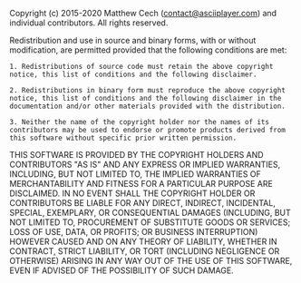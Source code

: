 Copyright (c) 2015-2020 Matthew Cech (contact@asciiplayer.com) and individual contributors. All rights reserved. 

Redistribution and use in source and binary forms, with or without modification, are permitted provided that the following conditions are met:

	1. Redistributions of source code must retain the above copyright notice, this list of conditions and the following disclaimer.

	2. Redistributions in binary form must reproduce the above copyright notice, this list of conditions and the following disclaimer in the documentation and/or other materials provided with the distribution.

	3. Neither the name of the copyright holder nor the names of its contributors may be used to endorse or promote products derived from this software without specific prior written permission.

THIS SOFTWARE IS PROVIDED BY THE COPYRIGHT HOLDERS AND CONTRIBUTORS "AS IS" AND ANY EXPRESS OR IMPLIED WARRANTIES, INCLUDING, BUT NOT LIMITED TO, THE IMPLIED WARRANTIES OF MERCHANTABILITY AND FITNESS FOR A PARTICULAR PURPOSE ARE DISCLAIMED. IN NO EVENT SHALL THE COPYRIGHT HOLDER OR CONTRIBUTORS BE LIABLE FOR ANY DIRECT, INDIRECT, INCIDENTAL, SPECIAL, EXEMPLARY, OR CONSEQUENTIAL DAMAGES (INCLUDING, BUT NOT LIMITED TO, PROCUREMENT OF SUBSTITUTE GOODS OR SERVICES; LOSS OF USE, DATA, OR PROFITS; OR BUSINESS INTERRUPTION) HOWEVER CAUSED AND ON ANY THEORY OF LIABILITY, WHETHER IN CONTRACT, STRICT LIABILITY, OR TORT (INCLUDING NEGLIGENCE OR OTHERWISE) ARISING IN ANY WAY OUT OF THE USE OF THIS SOFTWARE, EVEN IF ADVISED OF THE POSSIBILITY OF SUCH DAMAGE.